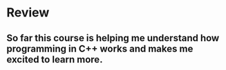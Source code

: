 <h1>

Review

<h2> So far this course is helping me understand how programming in C++ works and makes me excited to learn more.
